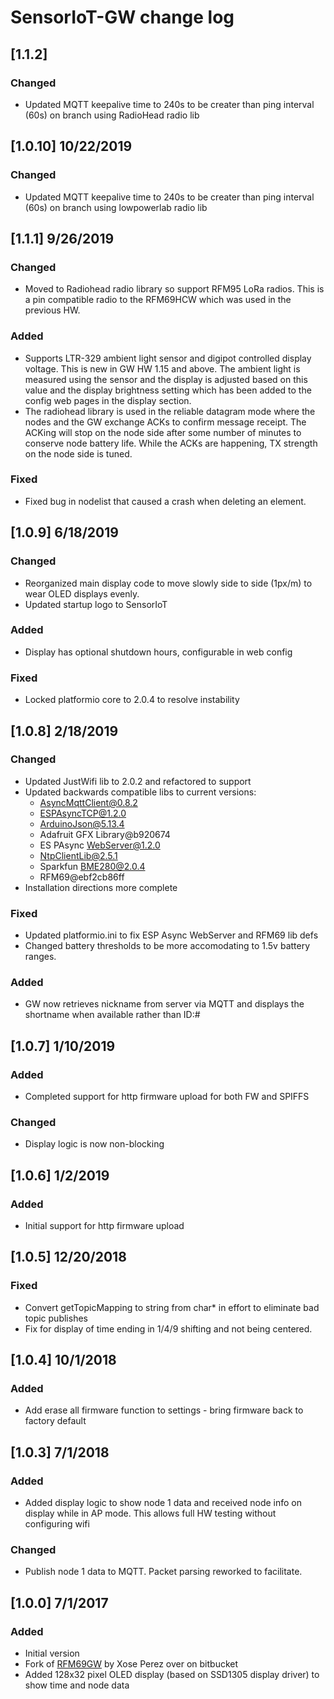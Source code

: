 # SensorIoT-GW change log
## [1.1.2]

### Changed

- Updated MQTT keepalive time to 240s to be creater than ping interval (60s) on branch using RadioHead radio lib

## [1.0.10] 10/22/2019

### Changed

- Updated MQTT keepalive time to 240s to be creater than ping interval (60s) on branch using lowpowerlab radio lib

## [1.1.1] 9/26/2019

### Changed

- Moved to Radiohead radio library so support RFM95 LoRa radios. This is a pin compatible radio to the RFM69HCW which was used in the previous HW.

### Added

- Supports LTR-329 ambient light sensor and digipot controlled display voltage. This is new in GW HW 1.15 and above. The ambient light is measured using the sensor and the display is adjusted based on this value and the display brightness setting which has been added to the config web pages in the display section.
- The radiohead library is used in the reliable datagram mode where the nodes and the GW exchange ACKs to confirm message receipt. The ACKing will stop on the node side after some number of minutes to conserve node battery life. While the ACKs are happening, TX strength on the node side is tuned.

### Fixed

- Fixed bug in nodelist that caused a crash when deleting an element.

## [1.0.9] 6/18/2019

### Changed

- Reorganized main display code to move slowly side to side (1px/m) to wear OLED displays evenly.
- Updated startup logo to SensorIoT

### Added

- Display has optional shutdown hours, configurable in web config

### Fixed

- Locked platformio core to 2.0.4 to resolve instability

## [1.0.8] 2/18/2019

### Changed

- Updated JustWifi lib to 2.0.2 and refactored to support
- Updated backwards compatible libs to current versions:
  - AsyncMqttClient@0.8.2
  - ESPAsyncTCP@1.2.0
  - ArduinoJson@5.13.4
  - Adafruit GFX Library@b920674
  - ES PAsync WebServer@1.2.0
  - NtpClientLib@2.5.1
  - Sparkfun BME280@2.0.4
  - RFM69@ebf2cb86ff
- Installation directions more complete

### Fixed

- Updated platformio.ini to fix ESP Async WebServer and RFM69 lib defs
- Changed battery thresholds to be more accomodating to 1.5v battery ranges.

### Added

- GW now retrieves nickname from server via MQTT and displays the shortname when available rather than ID:#

## [1.0.7] 1/10/2019

### Added

- Completed support for http firmware upload for both FW and SPIFFS

### Changed

- Display logic is now non-blocking

## [1.0.6] 1/2/2019

### Added

- Initial support for http firmware upload

## [1.0.5] 12/20/2018

### Fixed

- Convert getTopicMapping to string from char\* in effort to eliminate bad topic publishes
- Fix for display of time ending in 1/4/9 shifting and not being centered.

## [1.0.4] 10/1/2018

### Added

- Add erase all firmware function to settings - bring firmware back to factory default

## [1.0.3] 7/1/2018

### Added

- Added display logic to show node 1 data and received node info on display while in AP mode. This allows full HW testing without configuring wifi

### Changed

- Publish node 1 data to MQTT. Packet parsing reworked to facilitate.

## [1.0.0] 7/1/2017

### Added

- Initial version
- Fork of [RFM69GW](https://bitbucket.org/xoseperez/rfm69gw/overview) by Xose Perez over on bitbucket
- Added 128x32 pixel OLED display (based on SSD1305 display driver) to show time and node data
